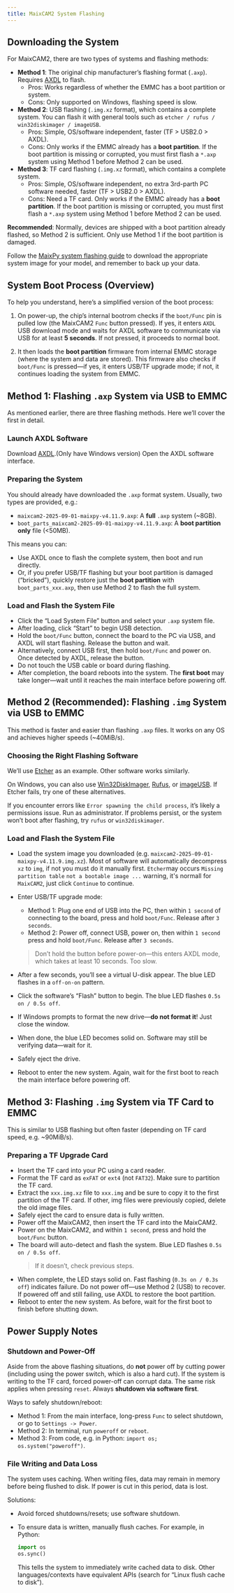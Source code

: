 ```yaml
---
title: MaixCAM2 System Flashing
---
```




## Downloading the System

For MaixCAM2, there are two types of systems and flashing methods:

* **Method 1**: The original chip manufacturer’s flashing format (`.axp`). Requires [AXDL](https://dl.sipeed.com/shareURL/MaixCAM/MaixCAM2/Software/Tools) to flash.
  * Pros: Works regardless of whether the EMMC has a boot partition or system.
  * Cons: Only supported on Windows, flashing speed is slow.
* **Method 2**: USB flashing (`.img.xz` format), which contains a complete system. You can flash it with general tools such as `etcher / rufus / win32diskimager / imageUSB`.
  * Pros: Simple, OS/software independent, faster (TF > USB2.0 > AXDL).
  * Cons: Only works if the EMMC already has a **boot partition**. If the boot partition is missing or corrupted, you must first flash a `*.axp` system using Method 1 before Method 2 can be used.
* **Method 3**: TF card flashing (`.img.xz` format), which contains a complete system. 
  * Pros: Simple, OS/software independent, no extra 3rd-parth PC software needed, faster (TF > USB2.0 > AXDL).
  * Cons: Need a TF card. Only works if the EMMC already has a **boot partition**. If the boot partition is missing or corrupted, you must first flash a `*.axp` system using Method 1 before Method 2 can be used.

**Recommended**: Normally, devices are shipped with a boot partition already flashed, so Method 2 is sufficient. Only use Method 1 if the boot partition is damaged.

Follow the [MaixPy system flashing guide](https://wiki.sipeed.com/maixpy/doc/zh/basic/upgrade.html) to download the appropriate system image for your model, and remember to back up your data.

## System Boot Process (Overview)

To help you understand, here’s a simplified version of the boot process:

1. On power-up, the chip’s internal bootrom checks if the `boot/Func` pin is pulled low (the MaixCAM2 `Func` button pressed). If yes, it enters `AXDL` USB download mode and waits for AXDL software to communicate via USB for at least **5 seconds**.
   If not pressed, it proceeds to normal boot.

2. It then loads the **boot partition** firmware from internal EMMC storage (where the system and data are stored). This firmware also checks if `boot/Func` is pressed—if yes, it enters USB/TF upgrade mode; if not, it continues loading the system from EMMC.


## Method 1: Flashing `.axp` System via USB to EMMC

As mentioned earlier, there are three flashing methods. Here we’ll cover the first in detail.

### Launch AXDL Software

Download [AXDL](https://dl.sipeed.com/shareURL/MaixCAM/MaixCAM2/Software/Tools).(Only have Windows version)
Open the AXDL software interface.

### Preparing the System

You should already have downloaded the `.axp` format system. Usually, two types are provided, e.g.:

* `maixcam2-2025-09-01-maixpy-v4.11.9.axp`: A **full** `.axp` system (\~8GB).
* `boot_parts_maixcam2-2025-09-01-maixpy-v4.11.9.axp`: A **boot partition only** file (<50MB).

This means you can:

* Use AXDL once to flash the complete system, then boot and run directly.
* Or, if you prefer USB/TF flashing but your boot partition is damaged (“bricked”), quickly restore just the **boot partition** with `boot_parts_xxx.axp`, then use Method 2 to flash the full system.

### Load and Flash the System File

* Click the “Load System File” button and select your `.axp` system file.
* After loading, click “Start” to begin USB detection.
* Hold the `boot/Func` button, connect the board to the PC via USB, and AXDL will start flashing. Release the button and wait.
* Alternatively, connect USB first, then hold `boot/Func` and power on. Once detected by AXDL, release the button.
* Do not touch the USB cable or board during flashing.
* After completion, the board reboots into the system. The **first boot** may take longer—wait until it reaches the main interface before powering off.

## Method 2 (Recommended): Flashing `.img` System via USB to EMMC

This method is faster and easier than flashing `.axp` files. It works on any OS and achieves higher speeds (\~40MiB/s).

### Choosing the Right Flashing Software


We’ll use [Etcher](https://etcher.balena.io/)  as an example. Other software works similarly.

On Windows, you can also use [Win32DiskImager](https://sourceforge.net/projects/win32diskimager/), [Rufus](https://rufus.ie/), or [imageUSB](https://www.osforensics.com/tools/write-usb-images.html). If Etcher fails, try one of these alternatives.


If you encounter errors like `Error spawning the child process`, it’s likely a permissions issue. Run as administrator.
If problems persist, or the system won’t boot after flashing, try `rufus` or `win32diskimager`.

### Load and Flash the System File

* Load the system image you downloaded (e.g. `maixcam2-2025-09-01-maixpy-v4.11.9.img.xz`).
    Most of software will automatically decompress `xz` to `img`, if not you must do it manually first.
    `Etcher`may occurs `Missing partition table` `not a bootable image ...` warning, it's normall for `MaixCAM2`, just click `Continue` to continue.
* Enter USB/TF upgrade mode:

  * Method 1: Plug one end of USB into the PC, then within `1 second` of connecting to the board, press and hold `boot/Func`. Release after `3 seconds`.
  * Method 2: Power off, connect USB, power on, then within `1 second` press and hold `boot/Func`. Release after `3 seconds`.

  > Don’t hold the button before power-on—this enters AXDL mode, which takes at least 10 seconds. Too slow.
* After a few seconds, you’ll see a virtual U-disk appear. The blue LED flashes in a `off-on-on` pattern.
* Click the software’s “Flash” button to begin. The blue LED flashes `0.5s on / 0.5s off`.
* If Windows prompts to format the new drive—**do not format it**! Just close the window.
* When done, the blue LED becomes solid on. Software may still be verifying data—wait for it.
* Safely eject the drive.
* Reboot to enter the new system. Again, wait for the first boot to reach the main interface before powering off.

## Method 3: Flashing `.img` System via TF Card to EMMC

This is similar to USB flashing but often faster (depending on TF card speed, e.g. \~90MiB/s).

### Preparing a TF Upgrade Card

* Insert the TF card into your PC using a card reader.
* Format the TF card as `exFAT` or `ext4` (not `FAT32`). Make sure to partition the TF card.
* Extract the `xxx.img.xz` file to `xxx.img` and be sure to copy it to the first partition of the TF card. If other, img files were previously copied, delete the old image files.
* Safely eject the card to ensure data is fully written.
* Power off the MaixCAM2, then insert the TF card into the MaixCAM2.
* Power on the MaixCAM2, and within `1 second`, press and hold the `boot/Func` button.
* The board will auto-detect and flash the system. Blue LED flashes `0.5s on / 0.5s off`.
  > If it doesn’t, check previous steps.
* When complete, the LED stays solid on. Fast flashing (`0.3s on / 0.3s off`) indicates failure. Do not power off—use Method 2 (USB) to recover. If powered off and still failing, use AXDL to restore the boot partition.
* Reboot to enter the new system. As before, wait for the first boot to finish before shutting down.

## Power Supply Notes

### Shutdown and Power-Off

Aside from the above flashing situations, do **not** power off by cutting power (including using the power switch, which is also a hard cut). If the system is writing to the TF card, forced power-off can corrupt data. The same risk applies when pressing `reset`. Always **shutdown via software first**.

Ways to safely shutdown/reboot:

* Method 1: From the main interface, long-press `Func` to select shutdown, or go to `Settings -> Power`.
* Method 2: In terminal, run `poweroff` or `reboot`.
* Method 3: From code, e.g. in Python: `import os; os.system("poweroff")`.

### File Writing and Data Loss

The system uses caching. When writing files, data may remain in memory before being flushed to disk. If power is cut in this period, data is lost.

Solutions:

* Avoid forced shutdowns/resets; use software shutdown.
* To ensure data is written, manually flush caches. For example, in Python:

  ```python
  import os
  os.sync()
  ```

  This tells the system to immediately write cached data to disk. Other languages/contexts have equivalent APIs (search for “Linux flush cache to disk”).

